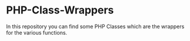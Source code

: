 # PHP-Class-Wrappers
In this repository you can find some PHP Classes which are the wrappers for the various functions.
